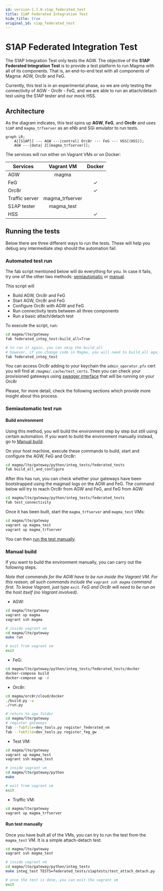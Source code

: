 ```yaml
---
id: version-1.7.0-s1ap_federated_test
title: S1AP Federated Integration Test
hide_title: true
original_id: s1ap_federated_test
---
```


# S1AP Federated Integration Test

The S1AP Integration Test only tests the AGW. The objective of the **S1AP
Federated Integration Test** is to provide a test platform
to run Magma with all of its components. That is, an end-to-end test with all
components of Magma: AGW, Orc8r and FeG.

Currently, this test is in an experimental phase, so we are only testing the connectivity of
AGW - Orc8r - FeG, and we are able to run an attach/detach test using the S1AP tester
and our mock HSS.

## Architecture

As the diagram indicates, this test spins up **AGW**, **FeG**, and **Orc8r**
and uses `S1AP` and `magma_trfserver` as an eNb and SGi emulator to run tests.

```mermaid
graph LR;
    A[[S1AP]] --- AGW ---|control| Orc8r --- FeG --- HSS[(HSS)];
    AGW ---|data| Z[[magma_trfserver]];
```

The services will run either on Vagrant VMs or on Docker:

| Services          |  Vagrant VM       |  Docker   |
|-------------------|:-----------------:|:----------:|
| AGW               | magma             |           |
| FeG               |                   | &check;   |
| Orc8r             |                   | &check;   |
| Traffic server    | magma_trfserver   |           |
| S1AP tester       | magma_test        |           |
| HSS               |                   | &check;   |

## Running the tests

Below there are three different ways to run the tests. These will help you
debug any intermediate step should the automation fail.

### Automated test run

The fab script mentioned below will do everything for you. In case it fails, try one of the other two methods:
[semiautomatic](#semiautomatic-test-run) or [manual](#manual-build).

This script will

- Build AGW, Orc8r and FeG
- Start AGW, Orc8r and FeG
- Configure Orc8r with AGW and FeG
- Run connectivity tests between all three components
- Run a basic attach/detach test

To execute the script, run:

```bash
cd magma/lte/gateway
fab federated_integ_test:build_all=True

# to run it again, you can skip the build_all
# however, if you change code in Magma, you will need to build_all again
fab federated_integ_test
```

You can access Orc8r adding to your keychain the `admin_operator.pfx` cert
you will find at `/magma/.cache/test_certs`. Then you can check your
provisioned gateways using
[swagger interface](https://localhost:9443/apidocs/v1/?docExpansion=none)
that will be running on your Orc8r

Please, for more detail, check the following sections which provide more
insight about this process.

### Semiautomatic test run

#### Build environment

Using this method, you will build the environment step by step but still using
certain automation. If you want to build the environment manually instead, go to
[Manual build](#manual-build).

On your host machine, execute these commands to build, start and configure the AGW,
FeG and Orc8r:

```bash
cd magma/lte/gateway/python/integ_tests/federated_tests
fab build_all_and_configure
```

After this has run, you can check
whether your gateways have been bootstrapped using the magmad logs on the AGW and FeG. The
command below will try to reach Orc8r from AGW and FeG, and FeG from AGW:

```bash
cd magma/lte/gateway/python/integ_tests/federated_tests
fab test_connectivity
```

Once it has been built, start the `magma_trfserver` and `magma_test` VMs:

```bash
cd magma/lte/gateway
vagrant up magma_test
vagrant up magma_trfserver
```

You can then [run the test manually](#run-test-manually).

### Manual build

If you want to build the environment manually, you can carry out the following steps.

*Note that commands for the AGW have to be run inside the Vagrant VM. For this reason,
all such commands include the `vagrant ssh magma` command first. To leave
Vagrant, just type `exit`. FeG and Orc8r will need to be run on the
host itself (no Vagrant involved).*

- AGW:

```bash
cd magma/lte/gateway
vagrant up magma
vagrant ssh magma

# inside vagrant vm
cd magma/lte/gateway
make run

# exit from vagrant vm
exit
```

- FeG:

```bash
cd magma/lte/gateway/python/integ_tests/federated_tests/docker
docker-compose build
docker-compose up -d
```

- Orc8r:

```bash
cd magma/orc8r/cloud/docker
./build.py -a
./run.py

# return to agw folder
cd magma/lte/gateway
# register gateways
fab --fabfile=dev_tools.py register_federated_vm
fab --fabfile=dev_tools.py register_feg_gw
```

- Test VM:

```bash
cd magma/lte/gateway
vagrant up magma_test
vagrant ssh magma_test

# inside vagrant vm
cd magma/lte/gateway/python
make

# exit from vagrant vm
exit
```

- Traffic VM:

```bash
cd magma/lte/gateway
vagrant up magma_trfserver
```

#### Run test manually

Once you have built all of the VMs, you can try to run the test from the
`magma_test` VM. It is a simple attach-detach test:

```bash
cd magma/lte/gateway
vagrant ssh magma_test

# inside vagrant vm
cd magma/lte/gateway/python/integ_tests
make integ_test TESTS=federated_tests/s1aptests/test_attach_detach.py

# once the test is done, you can exit the vagrant vm
exit
```
